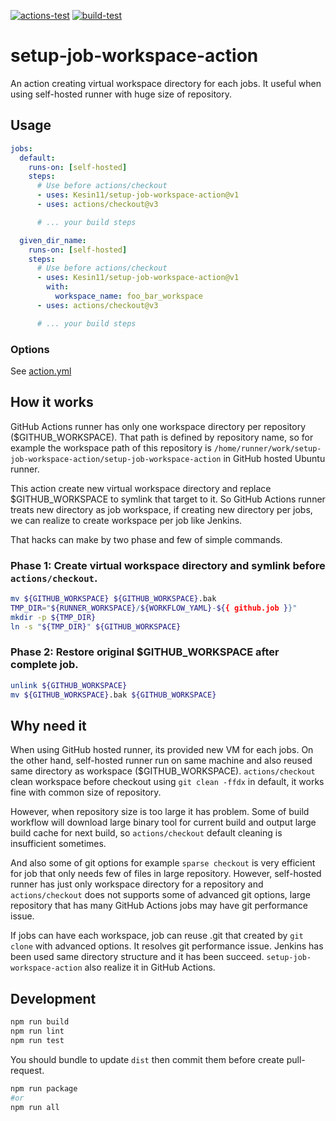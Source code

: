 [![actions-test](https://github.com/Kesin11/setup-job-workspace-action/actions/workflows/actions-test.yml/badge.svg)](https://github.com/Kesin11/setup-job-workspace-action/actions/workflows/actions-test.yml)
[![build-test](https://github.com/Kesin11/setup-job-workspace-action/actions/workflows/test.yml/badge.svg)](https://github.com/Kesin11/setup-job-workspace-action/actions/workflows/test.yml)

# setup-job-workspace-action
An action creating virtual workspace directory for each jobs. It useful when using self-hosted runner with huge size of repository.

## Usage
```yaml
jobs:
  default:
    runs-on: [self-hosted]
    steps:
      # Use before actions/checkout
      - uses: Kesin11/setup-job-workspace-action@v1
      - uses: actions/checkout@v3

      # ... your build steps

  given_dir_name:
    runs-on: [self-hosted]
    steps:
      # Use before actions/checkout
      - uses: Kesin11/setup-job-workspace-action@v1
        with:
          workspace_name: foo_bar_workspace
      - uses: actions/checkout@v3

      # ... your build steps
```

### Options
See [action.yml](./action.yml)

## How it works
GitHub Actions runner has only one workspace directory per repository ($GITHUB_WORKSPACE). That path is defined by repository name, so for example the workspace path of this repository is `/home/runner/work/setup-job-workspace-action/setup-job-workspace-action` in GitHub hosted Ubuntu runner.

This action create new virtual workspace directory and replace $GITHUB_WORKSPACE to symlink that target to it. So GitHub Actions runner treats new directory as job workspace, if creating new directory per jobs, we can realize to create workspace per job like Jenkins.

That hacks can make by two phase and few of simple commands.

### Phase 1: Create virtual workspace directory and symlink before `actions/checkout`.

```bash
mv ${GITHUB_WORKSPACE} ${GITHUB_WORKSPACE}.bak
TMP_DIR="${RUNNER_WORKSPACE}/${WORKFLOW_YAML}-${{ github.job }}"
mkdir -p ${TMP_DIR}
ln -s "${TMP_DIR}" ${GITHUB_WORKSPACE}
```

### Phase 2: Restore original $GITHUB_WORKSPACE after complete job.

```bash
unlink ${GITHUB_WORKSPACE}
mv ${GITHUB_WORKSPACE}.bak ${GITHUB_WORKSPACE}
```

## Why need it
When using GitHub hosted runner, its provided new VM for each jobs. On the other hand, self-hosted runner run on same machine and also reused same directory as workspace ($GITHUB_WORKSPACE). `actions/checkout` clean workspace before checkout using `git clean -ffdx` in default, it works fine with common size of repository.

However, when repository size is too large it has problem. Some of build workflow will download large binary tool for current build and output large build cache for next build, so `actions/checkout` default cleaning is insufficient sometimes.

And also some of git options for example `sparse checkout` is very efficient for job that only needs few of files in large repository. However, self-hosted runner has just only workspace directory for a repository and `actions/checkout` does not supports some of advanced git options, large repository that has many GitHub Actions jobs may have git performance issue.

If jobs can have each workspace, job can reuse .git that created by `git clone` with advanced options. It resolves git performance issue. Jenkins has been used same directory structure and it has been succeed. `setup-job-workspace-action` also realize it in GitHub Actions.

## Development
```bash
npm run build
npm run lint
npm run test
```

You should bundle to update `dist` then commit them before create pull-request.

```bash
npm run package
#or
npm run all
```